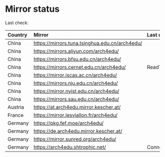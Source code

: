 <script src="./time.js"></script>
# Mirror status
Last check: <script type="text/javascript">localize(1758014781.3380053);</script>

|Country|Mirror|Last update|
|:------|:-----|:----------|
|China|https://mirrors.tuna.tsinghua.edu.cn/arch4edu/|<script type="text/javascript">localize(1758005139);</script>|
|China|https://mirrors.aliyun.com/arch4edu/|<script type="text/javascript">localize(1757919051);</script>|
|China|https://mirrors.bfsu.edu.cn/arch4edu/|<script type="text/javascript">localize(1757919051);</script>|
|China|https://mirrors.cernet.edu.cn/arch4edu/|ReadTimeout|
|China|https://mirror.iscas.ac.cn/arch4edu/|<script type="text/javascript">localize(1758005139);</script>|
|China|https://mirrors.nju.edu.cn/arch4edu/|<script type="text/javascript">localize(1757919051);</script>|
|China|https://mirror.nyist.edu.cn/arch4edu/|<script type="text/javascript">localize(1757919051);</script>|
|China|https://mirrors.sau.edu.cn/arch4edu/|<script type="text/javascript">localize(1756795646);</script>|
|Austria|https://at.arch4edu.mirror.kescher.at/|<script type="text/javascript">localize(1756104457);</script>|
|France|https://mirror.lesviallon.fr/arch4edu/|<script type="text/javascript">localize(1756709288);</script>|
|Germany|https://pkg.fef.moe/arch4edu/|<script type="text/javascript">localize(1756104457);</script>|
|Germany|https://de.arch4edu.mirror.kescher.at/|<script type="text/javascript">localize(1756104457);</script>|
|Germany|https://mirror.sunred.org/arch4edu/|<script type="text/javascript">localize(1758005139);</script>|
|Germany|https://arch4edu.shtrophic.net/|ConnectionError|

<script src="./tablefilter/tablefilter.js"></script>
<script src="./table.js"></script>